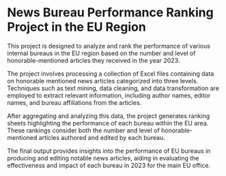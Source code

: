 # News Bureau Performance Ranking Project in the EU Region

This project is designed to analyze and rank the performance of various internal bureaus in the EU region based on the number and level of honorable-mentioned articles they received in the year 2023.

The project involves processing a collection of Excel files containing data on honorable mentioned news articles categorized into three levels. Techniques such as text mining, data cleaning, and data transformation are employed to extract relevant information, including author names, editor names, and bureau affiliations from the articles.

After aggregating and analyzing this data, the project generates ranking sheets highlighting the performance of each bureau within the EU area. These rankings consider both the number and level of honorable-mentioned articles authored and edited by each bureau. 

The final output provides insights into the performance of EU bureaus in producing and editing notable news articles, aiding in evaluating the effectiveness and impact of each bureau in 2023 for the main EU office.
